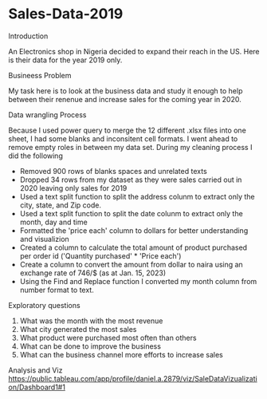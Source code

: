 # Sales-Data-2019

Introduction

An Electronics shop in Nigeria decided to expand their reach in the US. Here is their data for the year 2019 only. 


Busineess Problem

My task here is to look at the business data and study it enough to help between their renenue and increase sales for the coming year in 2020.


Data wrangling Process

Because I used power query to merge the 12 different .xlsx files into one sheet, I had some blanks and inconsitent cell formats. I went 
ahead to remove empty roles in between my data set. During my cleaning process I did the following
- Removed 900 rows of blanks spaces and unrelated texts
- Dropped 34 rows from my dataset as they were sales carried out in 2020 leaving only sales for 2019
- Used a text split function to split the address colunm to extract only the city, state, and Zip code.
- Used a text split function to split the date colunm to extract only the month, day and time
- Formatted the 'price each' column to dollars for better understanding and visualizion
- Created a column to calculate the total amount of product purchased per order id ('Quantity purchased' * 'Price each')
- Create a column to convert the amount from dollar to naira using an exchange rate of 746/$ (as at Jan. 15, 2023)
- Using the Find and Replace function I converted my month column from number format to text.

Exploratory questions
1. What was the month with the most revenue
2. What city generated the most sales
3. What product were purchased most often than others
4. What can be done to improve the business
5. What can the business channel more efforts to increase sales

Analysis and Viz
https://public.tableau.com/app/profile/daniel.a.2879/viz/SaleDataVizualization/Dashboard1#1
